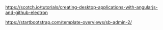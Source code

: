 https://scotch.io/tutorials/creating-desktop-applications-with-angularjs-and-github-electron

https://startbootstrap.com/template-overviews/sb-admin-2/